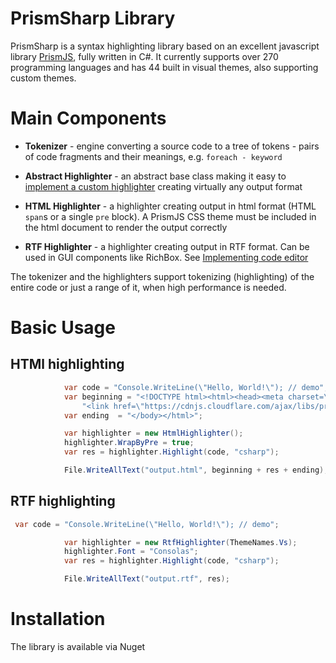 # PrismSharp Library

PrismSharp is a syntax highlighting library based on an excellent javascript library [PrismJS](https://prismjs.com/), fully written in C#. It currently supports over 270 programming languages and has 44 built in visual themes, also supporting custom themes.


# Main Components

- **Tokenizer** - engine converting a source code to a tree of tokens - pairs of code fragments and their meanings, e.g. `foreach - keyword`

- **Abstract Highlighter** - an abstract base class making it easy to [implement a custom highlighter](https://github.com/tkubec/PrismSharp/wiki/Implementing-custom-highlighter#implementing-custom-highlighter) creating virtually any output format

- **HTML Highlighter** - a highlighter creating output in html format (HTML `span`s or a single `pre` block). A PrismJS CSS theme must be included in the html document to render the output correctly

- **RTF Highlighter** - a highlighter creating output in RTF format. Can be used in GUI components like RichBox. See [Implementing code editor](ahttps://github.com/tkubec/PrismSharp/wiki/Implementing-code-editor)

The tokenizer and the highlighters support tokenizing (highlighting) of the entire code or just a range of it, when high performance is needed.

# Basic Usage

## HTMl highlighting

```csharp
            var code = "Console.WriteLine(\"Hello, World!\"); // demo";
            var beginning = "<!DOCTYPE html><html><head><meta charset=\"UTF-8\">" +
                "<link href=\"https://cdnjs.cloudflare.com/ajax/libs/prism/1.27.0/themes/prism.min.css\" rel=\"stylesheet\"/</head><body>";
            var ending  = "</body></html>";

            var highlighter = new HtmlHighlighter();
            highlighter.WrapByPre = true;
            var res = highlighter.Highlight(code, "csharp");

            File.WriteAllText("output.html", beginning + res + ending);

```

## RTF highlighting

```csharp
 var code = "Console.WriteLine(\"Hello, World!\"); // demo";

            var highlighter = new RtfHighlighter(ThemeNames.Vs);
            highlighter.Font = "Consolas";
            var res = highlighter.Highlight(code, "csharp");

            File.WriteAllText("output.rtf", res);
```
# Installation

The library is available via Nuget
